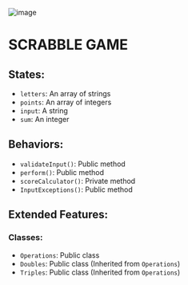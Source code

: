 

![image](https://github.com/rahulbasutkar04/ScarbbleGame/assets/115400916/c04b6b22-2d67-41d4-8322-1da7c237db53)

# SCRABBLE GAME

## States:
- `letters`: An array of strings 
- `points`: An array of integers
- `input`: A string 
- `sum`: An integer 

## Behaviors:
- `validateInput()`: Public method
- `perform()`: Public method
- `scoreCalculator()`: Private method
- `InputExceptions()`: Public method

## Extended Features:

### Classes:
- `Operations`: Public class
- `Doubles`: Public class (Inherited from `Operations`)
- `Triples`: Public class (Inherited from `Operations`)

